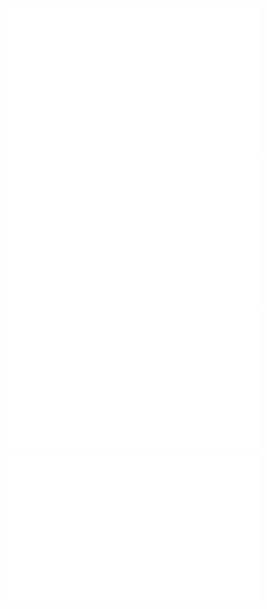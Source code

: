<div align="center">

<!--
https://github.community/t/support-theme-context-for-images-in-light-vs-dark-mode/147981/84
-->
<a href="https://github.com/mgpai22/github-stats#gh-dark-mode-only">
<img src="https://github.com/mgpai22/github-stats/blob/master/generated/overview.svg#gh-dark-mode-only" />
<img src="https://github.com/mgpai22/github-stats/blob/master/generated/languages.svg#gh-dark-mode-only" />
</a>
<a href="https://github.com/mgpai22/github-stats#gh-light-mode-only">
<img src="https://github.com/mgpai22/github-stats/blob/master/generated/overview.svg#gh-dark-mode-only#gh-light-mode-only" />
<img src="https://github.com/mgpai22/github-stats/blob/master/generated/languages.svg#gh-dark-mode-only#gh-light-mode-only" />
</a>

</div>
